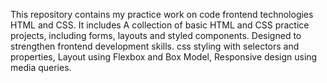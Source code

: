 This repository contains my practice work on code frontend technologies HTML and CSS. It includes
A collection of basic HTML and CSS practice projects, including forms, layouts and styled components. Designed to strengthen frontend development skills.
css styling with selectors and properties, Layout using Flexbox and Box Model, Responsive design using media queries.
